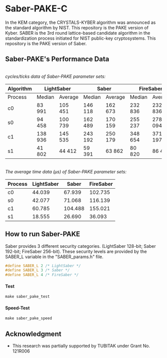 # Saber-PAKE-C
In the KEM category, the CRYSTALS-KYBER algorithm was announced as the standard algorithm by NIST. This repository is the PAKE version of Kyber.  SABER is the 3rd round lattice-based candidate algorithm in the standardization process initiated for NIST public-key cryptosystems. This repository is the PAKE version of Saber. 

## Saber-PAKE's Performance Data
<br/>
<i>cycles/ticks data of Saber-PAKE parameter sets:</i>
<table>
<thead>
  <tr>
    <th>Algorithm</th>
    <th colspan="2">LightSaber</th>
    <th colspan="2">Saber</th>
    <th colspan="2">FireSaber</th>
  </tr>
</thead>
<tbody>
  <tr>
    <td>Process</td>
    <td>Median</td>
    <td>Average</td>
    <td>Median</td>
    <td>Average</td>
    <td>Median</td>
    <td>Average</td>
  </tr>
  <tr>
    <td>c0</td>
    <td>83 991</td>
    <td>105 451</td>
    <td>146 118</td>
    <td>162 673</td>
    <td>232 836</td>
    <td>232 836</td>
  </tr>
  <tr>
    <td>s0</td>
    <td>94 458</td>
    <td>100 739</td>
    <td>162 489</td>
    <td>170 159</td>
    <td>255 237</td>
    <td>278 094</td>
  </tr>
  <tr>
    <td>c1</td>
    <td>138 936</td>
    <td>145 535</td>
    <td>243 192</td>
    <td>250 179</td>
    <td>348 654</td>
    <td>371 197</td>
  </tr>
  <tr>
    <td>s1</td>
    <td>41 802</td>
    <td>44 412</td>
    <td>59 391</td>
    <td>63 862</td>
    <td>80 820</td>
    <td>86 409</td>
  </tr>
</tbody>
</table>

<br/>
<i>The average time data (µs) of Saber-PAKE parameter sets:</i>
<table>
<thead>
  <tr>
    <th>Process</th>
    <th>LightSaber</th>
    <th>Saber</th>
    <th>FireSaber</th>
  </tr>
</thead>
<tbody>
  <tr>
    <td>c0</td>
    <td>44.039</td>
    <td>67.939</td>
    <td>102.735</td>
  </tr>
  <tr>
    <td>s0</td>
    <td>42.077</td>
    <td>71.068</td>
    <td>116.139</td>
  </tr>
  <tr>
    <td>c1</td>
    <td>60.785</td>
    <td>104.488</td>
    <td>155.021</td>
  </tr>
  <tr>
    <td>s1</td>
    <td>18.555</td>
    <td>26.690</td>
    <td>36.093</td>
  </tr>
</tbody>
</table>


## How to run Saber-PAKE
Saber provides 3 different security categories. (LightSaber 128-bit; Saber 192-bit; FireSaber 256-bit). These security levels are provided by the SABER_L variable in the "SABER_params.h" file.

```c
#define SABER_L 2 /* LightSaber */
#define SABER_L 3 /* Saber */
#define SABER_L 4 /* FireSaber */
```

#### Test

```c
make saber_pake_test
```


#### Speed-Test

```c
make saber_pake_speed
```


## Acknowledgment

- This research was partially supported by TUBITAK under Grant No. 121R006
